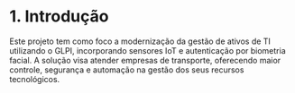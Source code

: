 # 1. Introdução

Este projeto tem como foco a modernização da gestão de ativos de TI utilizando o GLPI, incorporando sensores IoT e autenticação por biometria facial. A solução visa atender empresas de transporte, oferecendo maior controle, segurança e automação na gestão dos seus recursos tecnológicos.
